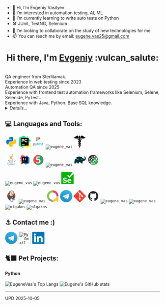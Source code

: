 - 👋 Hi, I’m Evgeniy Vasilyev
- 👀 I’m interested in automation testing, AI, ML
- 🌱 I’m currently learning to write auto tests on Python
- 🛠 JUnit, TestNG, Selenium
- 💞️ I’m looking to collaborate on the study of new technologies for me
- 📫 You can reach me by email: eugene.vas25@gmail.com

<!---
eugenevas/eugenevas is a ✨ special ✨ repository because its `README.md` (this file) appears on your GitHub profile.
You can click the Preview link to take a look at your changes.
--->



<h1 align="center">Hi there, I'm <a href="https://github.com/eugene_vas" target="_blank">Evgeniy</a> :vulcan_salute: </h1>
<br>QA engineer from Sterlitamak. 
<br>Experience in web testing since 2023
<br>Automation QA since 2025
<br>Experience with frontend test automation frameworks like Selenium, Selene, Selenide, PyTest...
<br>Experience with Java, Python. Base SQL knowledge.

<details>
    <summary><i>Details...</i></summary>
<!-- Additional Work Line section -->
<!-- <summary>My Work Line</summary> -->  
    
```mermaid
  gantt 
    title In IT since 2018. Work experience (A Gantt chart was updated on 2023-08-01):
    dateFormat  YYYY-MM
    section OlgaKos
    Junior QA         :done, 2018-12, 90d
    Manual Tester	  :done, 2019-03, 2019-09
    Manual QA         :after, 2019-09, 2021-10
    QA automation engineer     :active, 2020-06, 2023-08
```
</details>
            
    
<!-- EDU section -->
<!--
## :four_leaf_clover: Образование, курсы
<details><summary><i>List</i></summary> 
    
* qa.guru
* software-testing.ru
* Udemy    
</details>
-->  





## :computer:  Languages and Tools:
<code><img src="images/logo/python.svg" width="40" height="40"  alt="eugene_vas" title="Python"></code>
<code><img src="images/logo/pycharm.png" width="40" height="40"  alt="eugene_vas" title="PyCharm"></code>
<code><img src="images/logo/pytest.png" width="40" height="40"  alt="eugene_vas" title="PyTest"></code>
<code><img src="images/logo/selene.png" width="40" height="40"  alt="eugene_vas" title="Selene"></code>
<code><img src="images/logo/request.png" width="40" height="40"  alt="eugene_vas" title="Request"></code>

<code><img src="images/logo/Java.svg" width="40" height="40"  alt="eugene_vas" title="Java"></code>
<code><img src="images/logo/Idea.svg" width="40" height="40"  alt="eugene_vas" title="IJ IDEA"></code>
<code><img src="images/logo/Junit5.svg" width="40" height="40" alt="eugene_vas" title="JUnit 5"></code>
<code><img src="images/logo/Selenide.svg" width="40" height="40" alt="eugene_vas" title="Selenide"></code>
<code><img src="images/logo/Gradle.svg" width="40" height="40"  alt="eugene_vas" title="Gradle"></code>
<code><img src="images/logo/RestAssured.svg" width="40" height="40"  alt="eugene_vas" title="Rest-Assured"></code>

<code><img src="images/logo/VStudio.svg" width="40" height="40"  alt="eugene_vas" title="Visual Studio"></code>
<code><img src="images/logo/NUnit_png.png" width="40" height="40"  alt="eugene_vas" title="NUnit"></code>
<code><img src="images/logo/webdriver4.png" width="40" height="40"  alt="eugene_vas" title="Selenium WebDriver"></code>

<code><img src="images/logo/Jenkins.svg" width="40" height="40"  alt="eugene_vas" title="Jenkins"></code>
<code><img src="images/logo/Selenoid.svg" width="40" height="40"  alt="eugene_vas" title="Selenoid"></code>
<code><img src="images/logo/Allure_new.png" width="40" height="40"  alt="eugene_vas" title="Allure Report"></code>
<code><img src="images/logo/Telegram.svg" width="40" height="40"  alt="eugene_vas" title="Telegram Bot"></code>
<code><img src="images/logo/Git.svg" width="40" height="40" alt="Git" title="Git"></code>
<code><img src="images/logo/GitHub.svg" width="40" height="40"  alt="eugene_vas" title="Github"></code>
<code><img src="images/logo/redmine_png.png" width="40" height="40" alt="eugene_vas" title="Redmine"></code>
<code><img src="images/logo/Postman.svg" width="40" height="40" alt="eugene_vas" title="Postman"></code> 
<code><img src="images/logo/MicrosoftSqlServer.svg" width="40" height="40" alt="olgakos" title="Microsoft SQL Server"></code> 
<code><img src="images/logo/browserstack.png" width="40" height="40"  alt="olgakos" title="BrowserStack"></code>
      
<!--
<code></code> 
<code></code> 
<a href="https://qameta.io/"><img src="images/logo/Allure_TO.svg" width="50" height="50"  alt="olgakos" title="AllureTestOps"></a>
<a href="https://habr.com/ru/post/438870/"><img src="images/logo/Lombok.svg" width="50" height="50"  alt="olgakos" title="Lombok"></a>  
<a href="https://www.atlassian.com/ru/software/jira"><img src="images/logo/Jira.svg" width="50" height="50"  alt="olgakos" title="Jira"></a>
-->
</p>

<!--  Contacts section -->
## :anchor: Contact me :) 
<code><a href="https://t.me/eugene_vas"><img src="images/logo/Telegram.svg" width="40" height="40" title="My Telegram"></a></code>
<code><a href="mailto:eugene.vas25@gmail.com" target="blank"><img src="images/logo/Gmail.svg" height="40" width="40" title="My Gmail"></a></code>
<code><a href="https://www.linkedin.com/in/" target="blank"><img src="images/logo/linkedin.png" height="40" width="40" title="My Linkedin"></a></code> 

 <!--   
<table valign="top"><tr>   
<td>
<b>Тестовые фреймворки:</b>
<br>- Selenide (Python) (50%) 
<br>- Selenium WebDriver (Java) (20%)
</td>   
<td  valign="top">
<b>Средства визуализации результатов тестирования: </b>
<br>- Allure 
<br>- Telegram Bot
</td>    
<td> 
<b>Version Control: </b>
<br>- Git + GitHub (80%) 
</td>
</tr><tr>
<td>
<b>Библиотеки для тестирования:</b>
<br>- Pytest (Python)
<br>- Requests (Python)
<br>- JUnit5 (Java)
<br>- Rest-Assured
</td>
       
<td>
<b>Системы багтрекинга:</b>
<br>- Redmine
<br>- Jira
</td>  
<td>
<b>Удаленный запуск</b>
<br>- Jenkins 
<br>- BrowserStack
</td>
</tr><tr>
<td>
<b>Сборщики проектов:</b>
<br>- Gradle (80%)
<br>- Maven (20%)
</td>  
<td>
<b>Databases:</b>
<br>- Microsoft SQL Server
<br>
</td>    
<td>
<b>Дополнительно:</b>
<br>- Postman
</td>
</tr></table>
-->

## :black_cat: Pet Projects:

#### Python

<!--
[![Email](images/logo/GmailIcon.png)](mailto:qaxxx@gmail.com)
<a href="https://t.me/xxx" target="blank"><img align="center" src="https://www.vectorlogo.zone/logos/telegram/telegram-icon.svg" alt="Olga Kos" height="50" width="50" /></a>
<a><img width="53%" align="center" title="Profile" alt="Eugene's Profile" src="https://github-stats-alpha.vercel.app/api/?username=olgakos&cc=FFFFFF&tc=00b887&ic=b8722b&bc=FFFFFF"></a> 
![](https://github-profile-summary-cards.vercel.app/api/cards/profile-details?username=olgakos&theme=vue)
## :anchor: Contacts
  ![Telegram](https://img.shields.io/badge/Telegram-2CA5E0?style=for-the-badge&logo=telegram&logoColor=white)
  ![Facebook](https://img.shields.io/badge/Facebook-%231877F2.svg?style=for-the-badge&logo=Facebook&logoColor=white)
--> 

<!--  Widgets section -->
![EugeneVas's Top Langs](http://github-profile-summary-cards.vercel.app/api/cards/repos-per-language?username=olgakos&theme=vue) ![Eugene's GitHub stats](http://github-profile-summary-cards.vercel.app/api/cards/stats?username=olgakos&theme=vue)
<!--
[![Top Langs](https://github-readme-stats.vercel.app/api/top-langs/?username=eugenevas&layout=compact)](https://github.com/anuraghazra/github-readme-stats)
-->
       
------------------
UPD 2025-10-05
